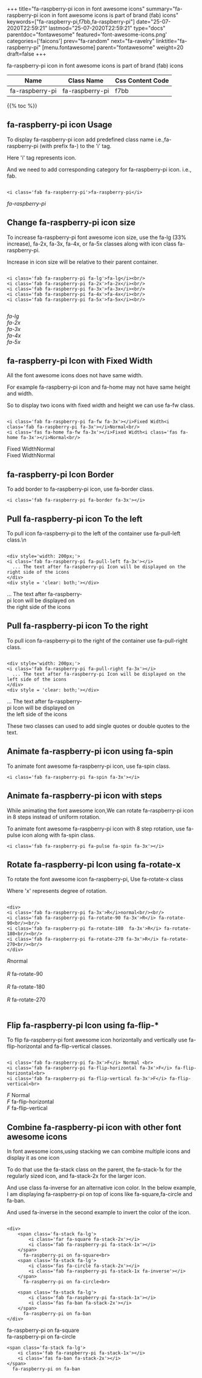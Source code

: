 +++
title="fa-raspberry-pi icon in font awesome icons"
summary="fa-raspberry-pi icon in font awesome icons is part of brand (fab) icons"
keywords=["fa-raspberry-pi,f7bb,fa-raspberry-pi"]
date="25-07-2020T22:59:21"
lastmod="25-07-2020T22:59:21"
type="docs"
parentdoc="fontawesome"
featured='font-awesome-icons.png'
categories=['faicons']
prev="fa-random"
next="fa-ravelry"
linktitle="fa-raspberry-pi"
[menu.fontawesome]
parent="fontawesome"
weight=20
draft=false
+++


fa-raspberry-pi icon in font awesome icons is part of brand (fab) icons

<div class='table-responsive'><table class='table'><thead><tr><th>Name</th><th>Class Name</th><th>Css Content Code</th></tr></thead><tbody><tr><td>fa-raspberry-pi</td><td>fa-raspberry-pi</td><td>f7bb</td></tr></tbody></table></div>


{{% toc %}}


## fa-raspberry-pi icon Usage

To display fa-raspberry-pi icon add predefined class name i.e.,fa-raspberry-pi (with prefix fa-) to the 'i' tag.

Here 'i' tag represents icon.

And we need to add corresponding category for fa-raspberry-pi icon. i.e., fab.


```

<i class='fab fa-raspberry-pi'>fa-raspberry-pi</i>
```

<i class='fab fa-raspberry-pi'>fa-raspberry-pi</i>




## Change fa-raspberry-pi icon size
To increase fa-raspberry-pi font awesome icon size, use the fa-lg (33% increase), fa-2x, fa-3x, fa-4x, or fa-5x classes along with icon class fa-raspberry-pi.

Increase in icon size will be relative to their parent container. 

```

<i class='fab fa-raspberry-pi fa-lg'>fa-lg</i><br/>
<i class='fab fa-raspberry-pi fa-2x'>fa-2x</i><br/>
<i class='fab fa-raspberry-pi fa-3x'>fa-3x</i><br/>
<i class='fab fa-raspberry-pi fa-4x'>fa-4x</i><br/>
<i class='fab fa-raspberry-pi fa-5x'>fa-5x</i><br/>
            
```

<i class='fab fa-raspberry-pi fa-lg'>fa-lg</i><br/>
<i class='fab fa-raspberry-pi fa-2x'>fa-2x</i><br/>
<i class='fab fa-raspberry-pi fa-3x'>fa-3x</i><br/>
<i class='fab fa-raspberry-pi fa-4x'>fa-4x</i><br/>
<i class='fab fa-raspberry-pi fa-5x'>fa-5x</i><br/>
            



## fa-raspberry-pi Icon with Fixed Width 

All the font awesome icons does not have same width.

For example fa-raspberry-pi icon and fa-home may not have same height and width.

So to display two icons with fixed width and height we can use fa-fw class.


```

<i class='fab fa-raspberry-pi fa-fw fa-3x'></i>Fixed Width<i class='fab fa-raspberry-pi fa-3x'></i>Normal<br/>
<i class='fas fa-home fa-fw fa-3x'></i>Fixed Width<i class='fas fa-home fa-3x'></i>Normal<br/>
```

<i class='fab fa-raspberry-pi fa-fw fa-3x'></i>Fixed Width<i class='fab fa-raspberry-pi fa-3x'></i>Normal<br/>
<i class='fas fa-home fa-fw fa-3x'></i>Fixed Width<i class='fas fa-home fa-3x'></i>Normal<br/>



## fa-raspberry-pi Icon Border 

To add border to fa-raspberry-pi icon, use fa-border class.


```
<i class='fab fa-raspberry-pi fa-border fa-3x'></i>

```
<i class='fab fa-raspberry-pi fa-border fa-3x'></i>





## Pull fa-raspberry-pi icon To the left

To pull icon fa-raspberry-pi to the left of the container use fa-pull-left class.\n

```

<div style='width: 200px;'>
<i class='fab fa-raspberry-pi fa-pull-left fa-3x'></i>
  ... The text after fa-raspberry-pi Icon will be displayed on the right side of the icons
</div>
<div style = 'clear: both;'></div>
```

<div style='width: 200px;'>
<i class='fab fa-raspberry-pi fa-pull-left fa-3x'></i>
  ... The text after fa-raspberry-pi Icon will be displayed on the right side of the icons
</div>
<div style = 'clear: both;'></div>




## Pull fa-raspberry-pi icon To the right
To pull icon fa-raspberry-pi to the right of the container use fa-pull-right class.

```

<div style='width: 200px;'>
<i class='fab fa-raspberry-pi fa-pull-right fa-3x'></i>
  ... The text after fa-raspberry-pi Icon will be displayed on the left side of the icons
</div>
<div style = 'clear: both;'></div>
```

<div style='width: 200px;'>
<i class='fab fa-raspberry-pi fa-pull-right fa-3x'></i>
  ... The text after fa-raspberry-pi Icon will be displayed on the left side of the icons
</div>
<div style = 'clear: both;'></div>

These two classes can used to add single quotes or double quotes to the text.


## Animate fa-raspberry-pi icon using fa-spin
To animate font awesome fa-raspberry-pi icon, use fa-spin class.

```
<i class='fab fa-raspberry-pi fa-spin fa-3x'></i>
```
<i class='fab fa-raspberry-pi fa-spin fa-3x'></i>




## Animate fa-raspberry-pi icon with steps
While animating the font awesome icon,We can rotate fa-raspberry-pi icon in 8 steps instead of uniform rotation.

To animate font awesome fa-raspberry-pi icon with 8 step rotation, use fa-pulse icon along with fa-spin class.


```
<i class='fab fa-raspberry-pi fa-pulse fa-spin fa-3x'></i>

```
<i class='fab fa-raspberry-pi fa-pulse fa-spin fa-3x'></i>





## Rotate fa-raspberry-pi Icon using fa-rotate-x
To rotate the font awesome icon fa-raspberry-pi, Use fa-rotate-x class

Where 'x' represents degree of rotation.


```

<div>
<i class='fab fa-raspberry-pi fa-3x'>R</i>normal<br/><br/>
<i class='fab fa-raspberry-pi fa-rotate-90 fa-3x'>R</i> fa-rotate-90<br/><br/> 
<i class='fab fa-raspberry-pi fa-rotate-180  fa-3x'>R</i> fa-rotate-180<br/><br/> 
<i class='fab fa-raspberry-pi fa-rotate-270 fa-3x'>R</i> fa-rotate-270<br/><br/>
</div>
```

<div>
<i class='fab fa-raspberry-pi fa-3x'>R</i>normal<br/><br/>
<i class='fab fa-raspberry-pi fa-rotate-90 fa-3x'>R</i> fa-rotate-90<br/><br/> 
<i class='fab fa-raspberry-pi fa-rotate-180  fa-3x'>R</i> fa-rotate-180<br/><br/> 
<i class='fab fa-raspberry-pi fa-rotate-270 fa-3x'>R</i> fa-rotate-270<br/><br/>
</div>




## Flip fa-raspberry-pi Icon using fa-flip-*
To flip fa-raspberry-pi font awesome icon horizontally and vertically use fa-flip-horizontal and fa-flip-vertical classes. 

```

<i class='fab fa-raspberry-pi fa-3x'>F</i> Normal <br>
<i class='fab fa-raspberry-pi fa-flip-horizontal fa-3x'>F</i> fa-flip-horizontal<br>
<i class='fab fa-raspberry-pi fa-flip-vertical fa-3x'>F</i> fa-flip-vertical<br>
```

<i class='fab fa-raspberry-pi fa-3x'>F</i> Normal <br>
<i class='fab fa-raspberry-pi fa-flip-horizontal fa-3x'>F</i> fa-flip-horizontal<br>
<i class='fab fa-raspberry-pi fa-flip-vertical fa-3x'>F</i> fa-flip-vertical<br>




## Combine fa-raspberry-pi icon with other font awesome icons
In font awesome icons,using stacking we can combine multiple icons and display it as one icon 

To do that use the fa-stack class on the parent, the fa-stack-1x for the regularly sized icon, and fa-stack-2x for the larger icon.

And use class fa-inverse for an alternative icon color. 
In the below example, I am displaying fa-raspberry-pi on top of icons like fa-square,fa-circle and fa-ban.

And used fa-inverse in the second example to invert the color of the icon.

```

<div>
    <span class='fa-stack fa-lg'>
        <i class='far fa-square fa-stack-2x'></i>
        <i class='fab fa-raspberry-pi fa-stack-1x'></i>
    </span>
      fa-raspberry-pi on fa-square<br>
    <span class='fa-stack fa-lg'>
        <i class='fas fa-circle fa-stack-2x'></i>
        <i class='fab fa-raspberry-pi fa-stack-1x fa-inverse'></i>
    </span>
      fa-raspberry-pi on fa-circle<br>

    <span class='fa-stack fa-lg'>
        <i class='fab fa-raspberry-pi fa-stack-1x'></i>
        <i class='fas fa-ban fa-stack-2x'></i>
    </span>
      fa-raspberry-pi on fa-ban
</div>
```

<div>
    <span class='fa-stack fa-lg'>
        <i class='far fa-square fa-stack-2x'></i>
        <i class='fab fa-raspberry-pi fa-stack-1x'></i>
    </span>
      fa-raspberry-pi on fa-square<br>
    <span class='fa-stack fa-lg'>
        <i class='fas fa-circle fa-stack-2x'></i>
        <i class='fab fa-raspberry-pi fa-stack-1x fa-inverse'></i>
    </span>
      fa-raspberry-pi on fa-circle<br>

    <span class='fa-stack fa-lg'>
        <i class='fab fa-raspberry-pi fa-stack-1x'></i>
        <i class='fas fa-ban fa-stack-2x'></i>
    </span>
      fa-raspberry-pi on fa-ban
</div>






